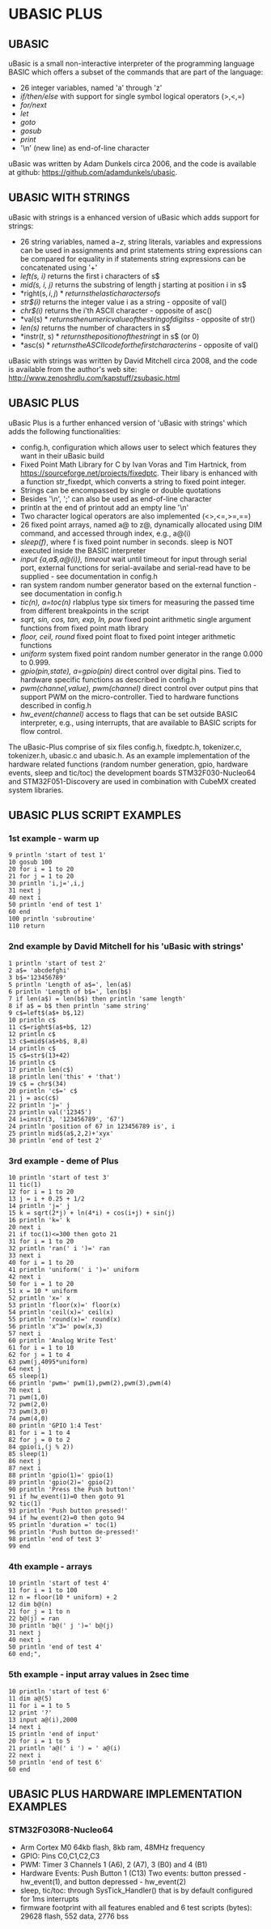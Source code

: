 # UBASIC PLUS

## UBASIC

uBasic is a small non-interactive interpreter of the programming language BASIC
which offers a subset of the commands that are part of the language:
- 26 integer variables, named 'a' through 'z'
- *if/then/else* with support for single symbol logical operators (>,<,=)
- *for/next*
- *let*
- *goto*
- *gosub*
- *print*
- '\n' (new line) as end-of-line character


uBasic was written by Adam Dunkels circa 2006, and the code is available at github: https://github.com/adamdunkels/ubasic.


## UBASIC WITH STRINGS

uBasic with strings is a enhanced version of uBasic which adds support for strings:
- 26 string variables, named a$-z$, string literals, variables and expressions can
be used in assignments and print statements string expressions can be compared
for equality in if statements string expressions can be concatenated using '+'
- *left$(s$, i)*
    returns the first i characters of s$
- *mid$(s$, i, j)*
    returns the substring of length j starting at position i in s$
- *right(s$, i, j)*
    returns the last i characters of s$
- *str$(i)*
    returns the integer value i as a string - opposite of val()
- *chr$(i)*
    returns the i'th ASCII character - opposite of asc()
- *val(s$)*
    returns the numeric value of the string of digits s$ - opposite of str()
- *len$(s$)*
    returns the number of characters in s$
- *instr$(t$, s$)*
    returns the position of the string t$ in s$ (or 0)
- *asc(s$)*
    returns the ASCII code for the first character in s$ - opposite of val()

uBasic with strings was written by David Mitchell circa 2008, and the code is
available from the author's web site: http://www.zenoshrdlu.com/kapstuff/zsubasic.html


## UBASIC PLUS

uBasic Plus is a further enhanced version of 'uBasic with strings' which adds
the following functionalities:
- config.h, configuration which allows user to select which features they want
in their uBasic build
- Fixed Point Math Library for C by Ivan Voras and Tim Hartnick, from
https://sourceforge.net/projects/fixedptc. Their libary is enhanced with a function
str_fixedpt, which converts a string to fixed point integer.
- Strings can be encompassed by single or double quotations
- Besides '\n', ';' can also be used as end-of-line character
- println
      at the end of printout add an empty line '\n'
- Two character logical operators are also implemented (<>,<=,>=,==)
- 26 fixed point arrays, named a@ to z@, dynamically allocated using DIM command,
and accessed through index, e.g., a@(i)
- *sleep(f)*,
      where f is fixed point number in seconds. sleep is NOT executed inside the BASIC interpreter
- *input {a,a$,a@(i)}, timeout*
      wait until timeout for input through serial port, external functions for serial-availabe and serial-read have to be supplied - see documentation in config.h
- ran
      system random number generator based on the external function - see documentation in config.h
- *tic(n), a=toc(n)*
      rlabplus type six timers for measuring the passed time from different breakpoints in the script
- *sqrt, sin, cos, tan, exp, ln, pow*
      fixed point arithmetic single argument functions from fixed point math library
- *floor, ceil, round*
      fixed point float to fixed point integer arithmetic functions
- *uniform*
      system fixed point random number generator in the range 0.000 to 0.999.
- *gpio(pin,state), a=gpio(pin)*
      direct control over digital pins. Tied to hardware specific functions as described in config.h
- *pwm(channel,value), pwm(channel)*
      direct control over output pins that support PWM on the micro-controller. Tied to hardware functions described in config.h
- *hw_event(channel)*
      access to flags that can be set outside BASIC interpreter, e.g., using interrupts, that are available to BASIC scripts for flow control.


The uBasic-Plus comprise of six files config.h, fixedptc.h, tokenizer.c,
tokenizer.h, ubasic.c  and  ubasic.h.
As an example implementation of the hardware related functions (random number generation,
gpio, hardware events, sleep and tic/toc) the development boards STM32F030-Nucleo64 and
STM32F051-Discovery are used in combination with CubeMX created system libraries.


## UBASIC PLUS SCRIPT EXAMPLES


### 1st example - warm up
```
9 println 'start of test 1'
10 gosub 100
20 for i = 1 to 20
21 for j = 1 to 20
30 println 'i,j=',i,j
31 next j
40 next i
50 println 'end of test 1'
60 end
100 println 'subroutine'
110 return
```

### 2nd example by David Mitchell for his 'uBasic with strings'
```
1 println 'start of test 2'
2 a$= 'abcdefghi'
3 b$='123456789'
5 println 'Length of a$=', len(a$)
6 println 'Length of b$=', len(b$)
7 if len(a$) = len(b$) then println 'same length'
8 if a$ = b$ then println 'same string'
9 c$=left$(a$+ b$,12)
10 println c$
11 c$=right$(a$+b$, 12)
12 println c$
13 c$=mid$(a$+b$, 8,8)
14 println c$
15 c$=str$(13+42)
16 println c$
17 println len(c$)
18 println len('this' + 'that')
19 c$ = chr$(34)
20 println 'c$=' c$
21 j = asc(c$)
22 println 'j=' j
23 println val('12345')
24 i=instr(3, '123456789', '67')
24 println 'position of 67 in 123456789 is', i
25 println mid$(a$,2,2)+'xyx'
30 println 'end of test 2'
```

### 3rd example - deme of Plus
```
10 println 'start of test 3'
11 tic(1)
12 for i = 1 to 20
13 j = i + 0.25 + 1/2
14 println 'j=' j
15 k = sqrt(2*j) + ln(4*i) + cos(i+j) + sin(j)
16 println 'k=' k
20 next i
21 if toc(1)<=300 then goto 21
31 for i = 1 to 20
32 println 'ran(' i ')=' ran
33 next i
40 for i = 1 to 20
41 println 'uniform(' i ')=' uniform
42 next i
50 for i = 1 to 20
51 x = 10 * uniform
52 println 'x=' x
53 println 'floor(x)=' floor(x)
54 println 'ceil(x)=' ceil(x)
55 println 'round(x)=' round(x)
56 println 'x^3=' pow(x,3)
57 next i
60 println 'Analog Write Test'
61 for i = 1 to 10
62 for j = 1 to 4
63 pwm(j,4095*uniform)
64 next j
65 sleep(1)
66 println 'pwm=' pwm(1),pwm(2),pwm(3),pwm(4)
70 next i
71 pwm(1,0)
72 pwm(2,0)
73 pwm(3,0)
74 pwm(4,0)
80 println 'GPIO 1:4 Test'
81 for i = 1 to 4
82 for j = 0 to 2
84 gpio(i,(j % 2))
85 sleep(1)
86 next j
87 next i
88 println 'gpio(1)=' gpio(1)
89 println 'gpio(2)=' gpio(2)
90 println 'Press the Push button!'
91 if hw_event(1)=0 then goto 91
92 tic(1)
93 println 'Push button pressed!'
94 if hw_event(2)=0 then goto 94
95 println 'duration =' toc(1)
96 println 'Push button de-pressed!'
98 println 'end of test 3'
99 end
```

### 4th example - arrays
```
10 println 'start of test 4'
11 for i = 1 to 100
12 n = floor(10 * uniform) + 2
12 dim b@(n)
21 for j = 1 to n
22 b@(j) = ran
30 println 'b@(' j ')=' b@(j)
31 next j
40 next i
50 println 'end of test 4'
60 end;",
```

### 5th example - input array values in 2sec time
```
10 println 'start of test 6'
11 dim a@(5)
11 for i = 1 to 5
12 print '?'
13 input a@(i),2000
14 next i
15 println 'end of input'
20 for i = 1 to 5
21 println 'a@(' i ') = ' a@(i)
22 next i
50 println 'end of test 6'
60 end
```

## UBASIC PLUS HARDWARE IMPLEMENTATION EXAMPLES


### STM32F030R8-Nucleo64

- Arm Cortex M0 64kb flash, 8kb ram, 48MHz frequency
- GPIO: Pins C0,C1,C2,C3
- PWM:  Timer 3 Channels 1 (A6), 2 (A7), 3 (B0) and 4 (B1)
- Hardware Events:
    Push Button 1 (C13)
        Two events: button pressed - hw_event(1), and
                    button depressed - hw_event(2)
- sleep, tic/toc:
    through SysTick_Handler() that is by default configured for
    1ms interrupts
- firmware footprint with all features enabled and 6 test scripts (bytes):
    29628 flash, 552 data, 2776 bss



